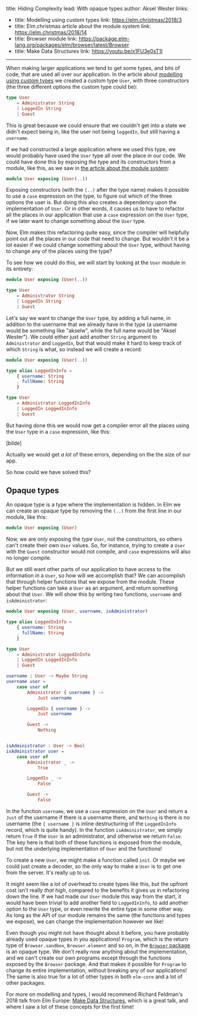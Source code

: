 title: Hiding Complexity
lead: With opaque types
author: Aksel Wester
links:
  - title: Modelling using custom types
    link: https://elm.christmas/2018/3
  - title: Elm.christmas article about the module system
    link: https://elm.christmas/2018/14
  - title: Browser module
    link: https://package.elm-lang.org/packages/elm/browser/latest/Browser
  - title: Make Data Structures
    link: https://youtu.be/x1FU3e0sT1I

---

When making larger applications
we tend to get some types, and bits of code, that are used all over our application.
In the article about [modelling using custom types](https://elm.christmas/2018/3) we created a custom type `User`,
with three constructors (the three different options the custom type could be):

```elm
type User
    = Administrator String
    | LoggedIn String
    | Guest
```

This is great because we could ensure that we couldn't get into a state we didn't expect being in,
like the user not being `loggedIn`, but still having a `username`.

If we had constructed a large application where we used this type,
we would probably have used the `User` type all over the place in our code.
We could have done this by exposing the type and its constructors from a module,
like this, as we saw in [the article about the module system](https://elm.christmas/2018/14):

```elm
module User exposing (User(..))
```

Exposing constructors (with the `(..)` after the type name) makes it possible to use a `case` expression
on the type, to figure out which of the three options the user is.
But doing this also creates a dependency upon the implementation of `User`.
Or in other words, it causes us to have to refactor all the places in our application that use a `case` expression
on the `User` type, if we later want to change something about the `User` type.

Now, Elm makes this refactoring quite easy,
since the compiler will helpfully point out all the places in our code that need to change.
But wouldn't it be a lot easier if we could change something about the `User` type,
without having to change any of the places using the type?

To see how we could do this, we will start by looking at the `User` module in its entirety:

```elm
module User exposing (User(..))

type User
    = Administrator String
    | LoggedIn String
    | Guest
```

Let's say we want to change the `User` type, by adding a full name,
in addition to the username that we already have in the type
(a username would be something like "akselw", while the full name would be "Aksel Wester").
We could either just add another `String` argument to `Administrator` and `LoggedIn`,
but that would make it hard to keep track of which `String` is what,
so instead we will create a record:

```elm
module User exposing (User(..))

type alias LoggedInInfo =
    { username: String
    , fullName: String
    }

type User
    = Administrator LoggedInInfo
    | LoggedIn LoggedInInfo
    | Guest
```

But having done this we would now get a compiler error all the places using the `User` type
in a `case` expression, like this:

[bilde]

Actually we would get _a lot_ of these errors, depending on the the size of our app.

So how could we have solved this?

## Opaque types

An opaque type is a type where the implementation is hidden.
In Elm we can create an opaque type by removing the `(..)` from the first line in our module, like this:

```elm
module User exposing (User)
```

Now, we are only exposing the _type_ `User`, not the constructors,
so others can't create their own `User` values.
So, for instance, trying to create a `User` with the `Guest` constructor would not compile,
and `case` expressions will also no longer compile.

But we still want other parts of our application to have access to the information in a `User`,
so how will we accomplish that?
We can accomplish that through helper functions that we expose from the module.
These helper functions can take a `User` as an argument, and return something about that `User`.
We will show this by writing two functions, `username` and `isAdministrator`:

```elm
module User exposing (User, username, isAdministrator)

type alias LoggedInInfo =
    { username: String
    , fullName: String
    }

type User
    = Administrator LoggedInInfo
    | LoggedIn LoggedInInfo
    | Guest

username : User -> Maybe String
username user =
    case user of
        Administrator { username } ->
            Just username

        LoggedIn { username } ->
            Just username

        Guest ->
            Nothing


isAdministrator : User -> Bool
isAdministrator user =
    case user of
        Administrator _ ->
            True

        LoggedIn _ ->
            False

        Guest ->
            False

```

In the function `username`, we use a `case` expression on the `User`
and return a `Just` of the username if there is a username there,
and `Nothing` is there is no username
(the `{ username }` is inline destructuring of the `LoggedInInfo` record, which is quite handy).
In the function `isAdministrator`, we simply return `True` if the `User` is an administrator,
and otherwise we return `False`.
The key here is that both of these functions is exposed from the module,
but not the underlying implementation of `User` and the functions!

To create a new `User`, we might make a function called `init`.
Or maybe we could just create a decoder,
so the only way to make a `User` is to get one from the server.
It's really up to us.

It might seem like a lot of overhead to create types like this,
but the upfront cost isn't really _that high_,
compared to the benefits it gives us in refactoring down the line.
If we had made our `User` module this way from the start,
it would have been trivial to add another field to `LoggedInInfo`,
to add another option to the `User` type,
or even rewrite the entire type in some other way.
As long as the API of our module remains the same (the functions and types we expose),
we can change the implementation however we like!

Even though you might not have thought about it before,
you have probably already used opaque types in you applications!
`Program`, which is the return type of `Browser.sandbox`, `Browser.element` and so on,
in the [`Browser` package](https://package.elm-lang.org/packages/elm/browser/latest/Browser) is an opaque type.
We don't really now anything about the implementation,
and we can't create our own programs except through the functions exposed by the `Browser` package.
And that makes it possible for `Program` to change its entire implementation,
without breaking any of our applications!
The same is also true for a lot of other types in both `elm-core` and a lot of other packages.

For more on modelling and types, I would recommend Richard Feldman's 2018 talk from Elm Europe:
[Make Data Structures](https://youtu.be/x1FU3e0sT1I),
which is a great talk, and where I saw a lot of these concepts for the first time!
